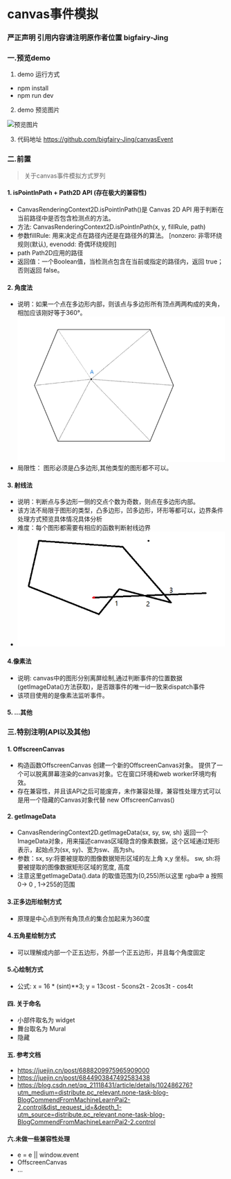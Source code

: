# canvas事件模拟
### 严正声明 引用内容请注明原作者位置 bigfairy-Jing

### 一.预览demo
1. demo 运行方式
* npm install
* npm run dev

2. demo 预览图片

![预览图片](./static/预览.gif)

3. 代码地址 https://github.com/bigfairy-Jing/canvasEvent

### 二.前置

> 关于canvas事件模拟方式罗列

#### 1. isPointInPath + Path2D  API (存在极大的兼容性)
  * CanvasRenderingContext2D.isPointInPath()是 Canvas 2D API 用于判断在当前路径中是否包含检测点的方法。
  * 方法: CanvasRenderingContext2D.isPointInPath(x, y, fillRule, path)
  * 参数fillRule: 用来决定点在路径内还是在路径外的算法。 [nonzero: 非零环绕规则(默认), evenodd: 奇偶环绕规则]
  * path Path2D应用的路径
  * 返回值：一个Boolean值，当检测点包含在当前或指定的路径内，返回 true；否则返回 false。

#### 2. 角度法
  * 说明：如果一个点在多边形内部，则该点与多边形所有顶点两两构成的夹角，相加应该刚好等于360°。 ![图示](./static/角度法.png)
  * 局限性： 图形必须是凸多边形,其他类型的图形都不可以。

#### 3. 射线法
  * 说明：判断点与多边形一侧的交点个数为奇数，则点在多边形内部。
  * 该方法不局限于图形的类型，凸多边形，凹多边形，环形等都可以，边界条件处理方式预览具体情况具体分析
  * 难度：每个图形都需要有相应的函数判断射线边界
  * ![图示](./static/射线法.png)

#### 4.像素法
  * 说明: canvas中的图形分别离屏绘制,通过判断事件的位置数据(getImageData()方法获取)，是否跟事件的唯一id一致来dispatch事件
  * 该项目使用的是像素法监听事件。

#### 5. ...其他

### 三.特别注明(API以及其他)

#### 1. OffscreenCanvas

* 构造函数OffscreenCanvas 创建一个新的OffscreenCanvas对象。 提供了一个可以脱离屏幕渲染的canvas对象。它在窗口环境和web worker环境均有效。
* 存在兼容性，并且该API之后可能废弃，未作兼容处理，兼容性处理方式可以是用一个隐藏的Canvas对象代替 new OffscreenCanvas()

#### 2. getImageData
* CanvasRenderingContext2D.getImageData(sx, sy, sw, sh) 返回一个ImageData对象，用来描述canvas区域隐含的像素数据，这个区域通过矩形表示，起始点为(sx, sy)、宽为sw、高为sh。
* 参数：sx, sy:将要被提取的图像数据矩形区域的左上角 x,y 坐标。 sw, sh:将要被提取的图像数据矩形区域的宽度, 高度
* 注意这里getImageData().data 的取值范围为(0,255)所以这里 rgba中 a 按照0-> 0 , 1->255的范围

####  3.正多边形绘制方式
* 原理是中心点到所有角顶点的集合加起来为360度

#### 4.五角星绘制方式
* 可以理解成内部一个正五边形，外部一个正五边形，并且每个角度固定

#### 5.心绘制方式
* 公式: x = 16 * (sint)**3; y = 13cost - 5cons2t - 2cos3t - cos4t

#### 四. 关于命名
* 小部件取名为 widget
* 舞台取名为 Mural
* 隐藏


#### 五. 参考文档
* https://juejin.cn/post/6888209975965909000
* https://juejin.cn/post/6844903847492583438
* https://blog.csdn.net/qq_21118431/article/details/102486276?utm_medium=distribute.pc_relevant.none-task-blog-BlogCommendFromMachineLearnPai2-2.control&dist_request_id=&depth_1-utm_source=distribute.pc_relevant.none-task-blog-BlogCommendFromMachineLearnPai2-2.control


#### 六.未做一些兼容性处理 
* e = e || window.event
* OffscreenCanvas
* ...